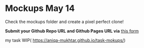 # Mockups May 14

Check the mockups folder and create a pixel perfect clone! 

**Submit your Github Repo URL and Github Pages URL via**  [this form](https://forms.gle/bfZU2NkPr8H6vsy57)

my task WIP( https://aniqa-mukhtar.github.io/task-mokups/)
